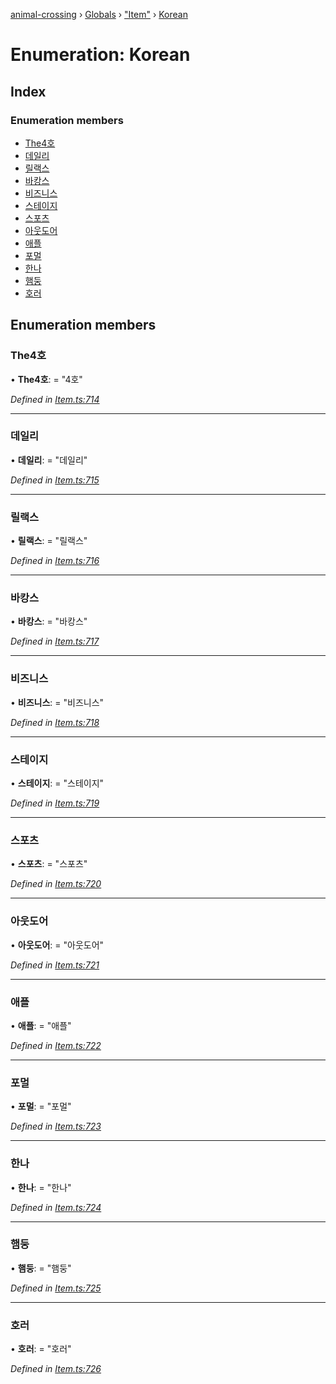 [animal-crossing](../README.md) › [Globals](../globals.md) › ["Item"](../modules/_item_.md) › [Korean](_item_.korean.md)

# Enumeration: Korean

## Index

### Enumeration members

* [The4호](_item_.korean.md#the4호)
* [데일리](_item_.korean.md#데일리)
* [릴랙스](_item_.korean.md#릴랙스)
* [바캉스](_item_.korean.md#바캉스)
* [비즈니스](_item_.korean.md#비즈니스)
* [스테이지](_item_.korean.md#스테이지)
* [스포츠](_item_.korean.md#스포츠)
* [아웃도어](_item_.korean.md#아웃도어)
* [애플](_item_.korean.md#애플)
* [포멀](_item_.korean.md#포멀)
* [한나](_item_.korean.md#한나)
* [햄둥](_item_.korean.md#햄둥)
* [호러](_item_.korean.md#호러)

## Enumeration members

###  The4호

• **The4호**: = "4호"

*Defined in [Item.ts:714](https://github.com/Norviah/animal-crossing/blob/2c80bbc/module/types/Item.ts#L714)*

___

###  데일리

• **데일리**: = "데일리"

*Defined in [Item.ts:715](https://github.com/Norviah/animal-crossing/blob/2c80bbc/module/types/Item.ts#L715)*

___

###  릴랙스

• **릴랙스**: = "릴랙스"

*Defined in [Item.ts:716](https://github.com/Norviah/animal-crossing/blob/2c80bbc/module/types/Item.ts#L716)*

___

###  바캉스

• **바캉스**: = "바캉스"

*Defined in [Item.ts:717](https://github.com/Norviah/animal-crossing/blob/2c80bbc/module/types/Item.ts#L717)*

___

###  비즈니스

• **비즈니스**: = "비즈니스"

*Defined in [Item.ts:718](https://github.com/Norviah/animal-crossing/blob/2c80bbc/module/types/Item.ts#L718)*

___

###  스테이지

• **스테이지**: = "스테이지"

*Defined in [Item.ts:719](https://github.com/Norviah/animal-crossing/blob/2c80bbc/module/types/Item.ts#L719)*

___

###  스포츠

• **스포츠**: = "스포츠"

*Defined in [Item.ts:720](https://github.com/Norviah/animal-crossing/blob/2c80bbc/module/types/Item.ts#L720)*

___

###  아웃도어

• **아웃도어**: = "아웃도어"

*Defined in [Item.ts:721](https://github.com/Norviah/animal-crossing/blob/2c80bbc/module/types/Item.ts#L721)*

___

###  애플

• **애플**: = "애플"

*Defined in [Item.ts:722](https://github.com/Norviah/animal-crossing/blob/2c80bbc/module/types/Item.ts#L722)*

___

###  포멀

• **포멀**: = "포멀"

*Defined in [Item.ts:723](https://github.com/Norviah/animal-crossing/blob/2c80bbc/module/types/Item.ts#L723)*

___

###  한나

• **한나**: = "한나"

*Defined in [Item.ts:724](https://github.com/Norviah/animal-crossing/blob/2c80bbc/module/types/Item.ts#L724)*

___

###  햄둥

• **햄둥**: = "햄둥"

*Defined in [Item.ts:725](https://github.com/Norviah/animal-crossing/blob/2c80bbc/module/types/Item.ts#L725)*

___

###  호러

• **호러**: = "호러"

*Defined in [Item.ts:726](https://github.com/Norviah/animal-crossing/blob/2c80bbc/module/types/Item.ts#L726)*

